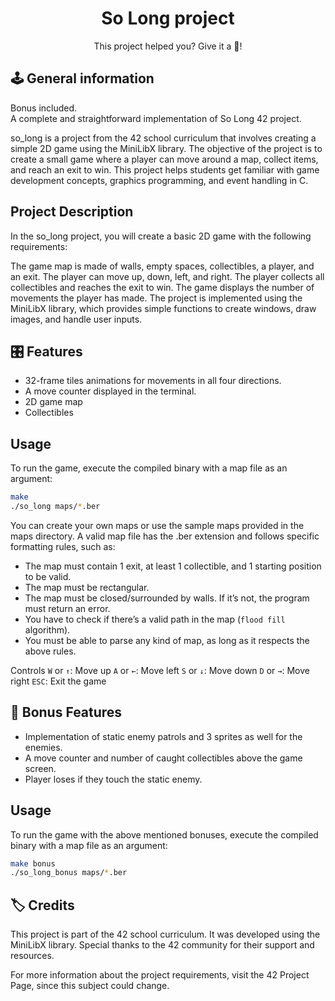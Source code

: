 <h1 align="center">
	So Long project
</h1>
<p align="center">
	This project helped you? Give it a 🌟!
</p>

## 🕹️ General information
Bonus included.</br>
A complete and straightforward implementation of So Long 42 project.</br>

so_long is a project from the 42 school curriculum that involves creating a simple 2D game using the MiniLibX library. The objective of the project is to create a small game where a player can move around a map, collect items, and reach an exit to win. This project helps students get familiar with game development concepts, graphics programming, and event handling in C.

## Project Description
In the so_long project, you will create a basic 2D game with the following requirements:

The game map is made of walls, empty spaces, collectibles, a player, and an exit.
The player can move up, down, left, and right.
The player collects all collectibles and reaches the exit to win.
The game displays the number of movements the player has made.
The project is implemented using the MiniLibX library, which provides simple functions to create windows, draw images, and handle user inputs.


## 🎛️ Features
- 32-frame tiles animations for movements in all four directions.
- A move counter displayed in the terminal.
- 2D game map
- Collectibles

## Usage
To run the game, execute the compiled binary with a map file as an argument:

```sh
make
./so_long maps/*.ber
```
You can create your own maps or use the sample maps provided in the maps directory.
A valid map file has the .ber extension and follows specific formatting rules, such as:
- The map must contain 1 exit, at least 1 collectible, and 1 starting position to be valid.
- The map must be rectangular.
- The map must be closed/surrounded by walls. If it’s not, the program must return an error.
- You have to check if there’s a valid path in the map (`flood fill` algorithm).
- You must be able to parse any kind of map, as long as it respects the above rules.

Controls
`W` or `↑`: Move up
`A` or `←`: Move left
`S` or `↓`: Move down
`D` or `→`: Move right
`ESC`: Exit the game

## 🏅 Bonus Features
- Implementation of static enemy patrols and 3 sprites as well for the enemies.
- A move counter and number of caught collectibles above the game screen.
- Player loses if they touch the static enemy.

## Usage

To run the game with the above mentioned bonuses, execute the compiled binary with a map file as an argument:
```sh
make bonus
./so_long_bonus maps/*.ber
```

## 🏷 Credits
This project is part of the 42 school curriculum. It was developed using the MiniLibX library. Special thanks to the 42 community for their support and resources.

For more information about the project requirements, visit the 42 Project Page, since this subject could change.